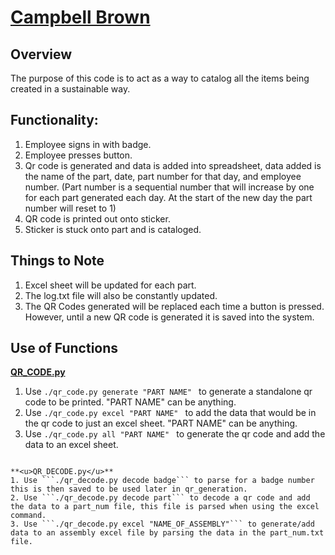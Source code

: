 # **<u>Campbell Brown</u>** #

## Overview ##
The purpose of this code is to act as a way to catalog all the items being created in a sustainable way.

## Functionality: ##
1. Employee signs in with badge.
2. Employee presses button.
3. Qr code is generated and data is added into spreadsheet, data added is the name of the part, date,
   part number for that day, and employee number.
   (Part number is a sequential number that will increase by one for each part generated each day. At the start of the new day
   the part number will reset to 1)
4. QR code is printed out onto sticker.
5. Sticker is stuck onto part and is cataloged.

## Things to Note ##
1. Excel sheet will be updated for each part.
2. The log.txt file will also be constantly updated.
3. The QR Codes generated will be replaced each time a button is pressed. However, until a new QR code is generated it is saved into the system.

## Use of Functions ##

**<u>QR_CODE.py</u>**
1. Use ```./qr_code.py generate "PART NAME" ``` to generate a standalone qr code to be printed. "PART NAME" can be anything.
2. Use ```./qr_code.py excel "PART NAME" ``` to add the data that would be in the qr code to just an excel sheet. "PART NAME" can be anything.
3. Use ```./qr_code.py all "PART NAME" ``` to generate the qr code and add the data to an excel sheet.

~~~~~~~~~~~~~~~~~~~~~~~~~~~~~~~~~~~~~~~~~~~~~~~~~~~~~~~~~~~~~~~~~~~~~~~~~~~~~~~~~~~~~~~~~~~~~~~~~~~~~~~~~~~~~~~~~~~~~~~~~~~~~~~~~~~~~~~~~~~~~~~~~~~~

**<u>QR_DECODE.py</u>**
1. Use ```./qr_decode.py decode badge``` to parse for a badge number this is then saved to be used later in qr_generation.
2. Use ```./qr_decode.py decode part``` to decode a qr code and add the data to a part_num file, this file is parsed when using the excel command.
3. Use ```./qr_decode.py excel "NAME_OF_ASSEMBLY"``` to generate/add data to an assembly excel file by parsing the data in the part_num.txt file.
